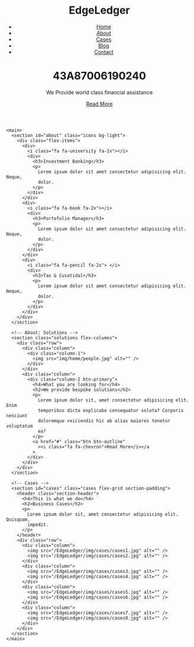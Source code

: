 <!DOCTYPE html>
<html lang="en">
  <head>
    <meta charset="UTF-8" />
    <meta http-equiv="X-UA-Compatible" content="IE=edge" />
    <meta name="viewport" content="width=device-width, initial-scale=1.0" />
    <link rel="stylesheet" href="style.css" />
    <link rel="stylesheet" href="utilities.css" />
    <link
      rel="stylesheet"
      href="https://cdnjs.cloudflare.com/ajax/libs/font-awesome/4.7.0/css/font-awesome.min.css"
    />
    <title>43A87006190240</title>
  </head>
  <body>
    <header class="hero">
      <div id="navbar" class="navbar">
        <h1 class="logo">
          <span class="text-primary"><i class="fa fa-book"></i>Edge</span>Ledger
        </h1>
        <nav>
          <ul>
            <li><a href="#home">Home</a></li>
            <li><a href="#about">About</a></li>
            <li><a href="#cases">Cases</a></li>
            <li><a href="#blog">Blog</a></li>
            <li><a href="#contact">Contact</a></li>
          </ul>
        </nav>
      </div>
      <div class="content">
        <h1>43A87006190240</h1>
        <p>We Provide world class financial assistance</p>
        <a href="#about" class="btn"
          ><i class="fa fa-chevron-right"></i> Read More</a
        >
      </div>
    </header>

    <main>
      <section id="about" class="icons bg-light">
        <div class="flex-items">
          <div>
            <i class="fa fa-university fa-2x"></i>
            <div>
              <h3>Investment Banking</h3>
              <p>
                Lorem ipsum dolor sit amet consectetur adipisicing elit. Neque,
                dolor.
              </p>
            </div>
          </div>
          <div>
            <i class="fa fa-book fa-2x"></i>
            <div>
              <h3>Portofolio Manager</h3>
              <p>
                Lorem ipsum dolor sit amet consectetur adipisicing elit. Neque,
                dolor.
              </p>
            </div>
          </div>
          <div>
            <i class="fa fa-pencil fa-2x"> </i>
            <div>
              <h3>Tax & Cusotidal</h3>
              <p>
                Lorem ipsum dolor sit amet consectetur adipisicing elit. Neque,
                dolor.
              </p>
            </div>
          </div>
        </div>
      </section>

      <!-- About: Solutions -->
      <section class="solutions flex-columns">
        <div class="row">
          <div class="column">
            <div class="column-1">
              <img src="img/home/people.jpg" alt="" />
            </div>
          </div>
          <div class="column">
            <div class="column-2 btn-primary">
              <h4>What you are looking for</h4>
              <h2>We provide bespoke solutions</h2>
              <p>
                Lorem ipsum dolor sit, amet consectetur adipisicing elit. Enim
                temporibus dicta explicabo consequatur soluta? Corporis nesciunt
                doloremque reiciendis hic ab alias maiores tenetur voluptatum
                ea?
              </p>
              <a href="#" class="btn btn-outline"
                ><i class="fa fa-chevron">Read More</i></a
              >
            </div>
          </div>
        </div>
      </section>

      <!-- Cases -->
      <section id="cases" class="cases flex-grid section-padding">
        <header class="section-header">
          <h4>This is what we do</h4>
          <h2>Business Cases</h2>
          <p>
            Lorem ipsum dolor sit, amet consectetur adipisicing elit. Quisquam,
            impedit.
          </p>
        </header>
        <div class="row">
          <div class="column">
            <img src="/EdgeLedger/img/cases/cases1.jpg" alt="" />
            <img src="/EdgeLedger/img/cases/cases2.jpg" alt="" />
          </div>
          <div class="column">
            <img src="/EdgeLedger/img/cases/cases3.jpg" alt="" />
            <img src="/EdgeLedger/img/cases/cases4.jpg" alt="" />
          </div>
          <div class="column">
            <img src="/EdgeLedger/img/cases/cases5.jpg" alt="" />
            <img src="/EdgeLedger/img/cases/cases6.jpg" alt="" />
          </div>
          <div class="column">
            <img src="/EdgeLedger/img/cases/cases7.jpg" alt="" />
            <img src="/EdgeLedger/img/cases/cases8.jpg" alt="" />
          </div>
        </div>
      </section>
    </main>
  </body>
</html>
